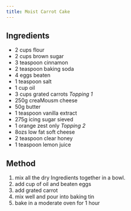 ```yaml
---
title: Moist Carrot Cake
---
```


## Ingredients

-   2 cups flour
-   2 cups brown sugar
-   3 teaspoon cinnamon
-   2 teaspoon baking soda
-   4 eggs beaten
-   1 teaspoon salt
-   1 cup oil
-   3 cups grated carrots *Topping 1*
-   250g creaMousm cheese
-   50g butter
-   1 teaspoon vanilla extract
-   275g icing sugar sieved
-   1 orange zest only *Topping 2*
-   8ozs low fat soft cheese
-   2 teaspoon clear honey
-   1 teaspoon lemon juice

## Method

1.  mix all the dry Ingredients together in a bowl.
2.  add cup of oil and beaten eggs
3.  add grated carrot
4.  mix well and pour into baking tin
5.  bake in a moderate oven for 1 hour
